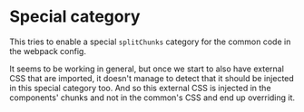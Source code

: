 # Special category

This tries to enable a special `splitChunks` category for the common code in the webpack config.

It seems to be working in general, but once we start to also have external CSS that are imported, it doesn't manage to detect that it should be injected in this special category too. And so this external CSS is injected in the components' chunks and not in the common's CSS and end up overriding it.
